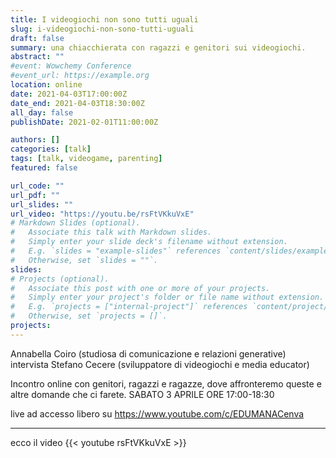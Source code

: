```yaml
---
title: I videogiochi non sono tutti uguali
slug: i-videogiochi-non-sono-tutti-uguali
draft: false
summary: una chiacchierata con ragazzi e genitori sui videogiochi.
abstract: ""
#event: Wowchemy Conference
#event_url: https://example.org
location: online
date: 2021-04-03T17:00:00Z
date_end: 2021-04-03T18:30:00Z
all_day: false
publishDate: 2021-02-01T11:00:00Z

authors: []
categories: [talk]
tags: [talk, videogame, parenting]
featured: false

url_code: ""
url_pdf: ""
url_slides: ""
url_video: "https://youtu.be/rsFtVKkuVxE"
# Markdown Slides (optional).
#   Associate this talk with Markdown slides.
#   Simply enter your slide deck's filename without extension.
#   E.g. `slides = "example-slides"` references `content/slides/example-slides.md`.
#   Otherwise, set `slides = ""`.
slides: 
# Projects (optional).
#   Associate this post with one or more of your projects.
#   Simply enter your project's folder or file name without extension.
#   E.g. `projects = ["internal-project"]` references `content/project/deep-learning/index.md`.
#   Otherwise, set `projects = []`.
projects:
---
```


Annabella Coiro (studiosa di comunicazione e relazioni generative) intervista Stefano Cecere (sviluppatore di videogiochi e media educator)

Incontro online con genitori, ragazzi e ragazze, dove affronteremo queste e altre domande che ci farete.
SABATO 3 APRILE ORE 17:00-18:30

live ad accesso libero su https://www.youtube.com/c/EDUMANACenva

---

ecco il video {{< youtube rsFtVKkuVxE >}}

